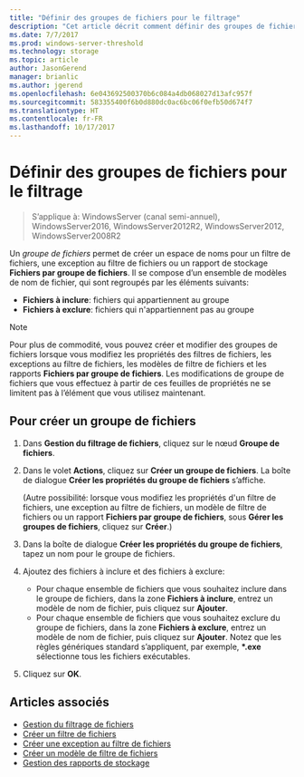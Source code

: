 ```yaml
---
title: "Définir des groupes de fichiers pour le filtrage"
description: "Cet article décrit comment définir des groupes de fichiers pour créer un espace de noms pour un filtre de fichiers, une exception au filtre de fichiers ou des rapports de stockage fichiers par groupe de fichiers"
ms.date: 7/7/2017
ms.prod: windows-server-threshold
ms.technology: storage
ms.topic: article
author: JasonGerend
manager: brianlic
ms.author: jgerend
ms.openlocfilehash: 6e043692500370b6c084a4db068027d13afc957f
ms.sourcegitcommit: 583355400f6b0d880dc0ac6bc06f0efb50d674f7
ms.translationtype: HT
ms.contentlocale: fr-FR
ms.lasthandoff: 10/17/2017
---
```

# <a name="define-file-groups-for-screening"></a>Définir des groupes de fichiers pour le filtrage

> S’applique à: WindowsServer (canal semi-annuel), WindowsServer2016, WindowsServer2012R2, WindowsServer2012, WindowsServer2008R2

Un *groupe de fichiers* permet de créer un espace de noms pour un filtre de fichiers, une exception au filtre de fichiers ou un rapport de stockage **Fichiers par groupe de fichiers**. Il se compose d’un ensemble de modèles de nom de fichier, qui sont regroupés par les éléments suivants:

-   **Fichiers à inclure**: fichiers qui appartiennent au groupe
-   **Fichiers à exclure**: fichiers qui n'appartiennent pas au groupe

> [!Note]
> Pour plus de commodité, vous pouvez créer et modifier des groupes de fichiers lorsque vous modifiez les propriétés des filtres de fichiers, les exceptions au filtre de fichiers, les modèles de filtre de fichiers et les rapports **Fichiers par groupe de fichiers**. Les modifications de groupe de fichiers que vous effectuez à partir de ces feuilles de propriétés ne se limitent pas à l’élément que vous utilisez maintenant.

## <a name="to-create-a-file-group"></a>Pour créer un groupe de fichiers

1.  Dans **Gestion du filtrage de fichiers**, cliquez sur le nœud **Groupe de fichiers**.

2.  Dans le volet **Actions**, cliquez sur **Créer un groupe de fichiers**. La boîte de dialogue **Créer les propriétés du groupe de fichiers** s’affiche.

    (Autre possibilité: lorsque vous modifiez les propriétés d'un filtre de fichiers, une exception au filtre de fichiers, un modèle de filtre de fichiers ou un rapport **Fichiers par groupe de fichiers**, sous **Gérer les groupes de fichiers**, cliquez sur **Créer**.)

3.  Dans la boîte de dialogue **Créer les propriétés du groupe de fichiers**, tapez un nom pour le groupe de fichiers.

4.  Ajoutez des fichiers à inclure et des fichiers à exclure:

    -   Pour chaque ensemble de fichiers que vous souhaitez inclure dans le groupe de fichiers, dans la zone **Fichiers à inclure**, entrez un modèle de nom de fichier, puis cliquez sur **Ajouter**.
    -   Pour chaque ensemble de fichiers que vous souhaitez exclure du groupe de fichiers, dans la zone **Fichiers à exclure**, entrez un modèle de nom de fichier, puis cliquez sur **Ajouter**.
        Notez que les règles génériques standard s’appliquent, par exemple, **\*.exe** sélectionne tous les fichiers exécutables.

5.  Cliquez sur **OK**.

## <a name="see-also"></a>Articles associés

-   [Gestion du filtrage de fichiers](file-screening-management.md)
-   [Créer un filtre de fichiers](create-file-screen.md)
-   [Créer une exception au filtre de fichiers](create-file-screen-exception.md)
-   [Créer un modèle de filtre de fichiers](create-file-screen-template.md)
-   [Gestion des rapports de stockage](storage-reports-management.md)


